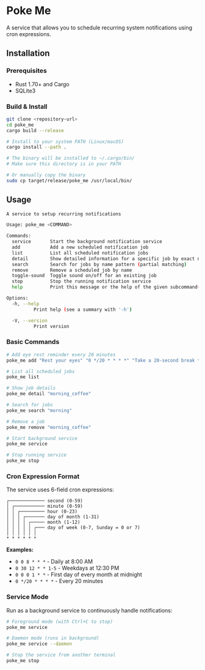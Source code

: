# Poke Me

A service that allows you to schedule recurring system notifications using cron expressions. 

## Installation

### Prerequisites
- Rust 1.70+ and Cargo
- SQLite3

### Build & Install
```bash
git clone <repository-url>
cd poke_me
cargo build --release

# Install to your system PATH (Linux/macOS)
cargo install --path .

# The binary will be installed to ~/.cargo/bin/
# Make sure this directory is in your PATH

# Or manually copy the binary
sudo cp target/release/poke_me /usr/local/bin/
```

## Usage

```bash
A service to setup recurring notifications

Usage: poke_me <COMMAND>

Commands:
  service       Start the background notification service
  add           Add a new scheduled notification job
  list          List all scheduled notification jobs
  detail        Show detailed information for a specific job by exact name
  search        Search for jobs by name pattern (partial matching)
  remove        Remove a scheduled job by name
  toggle-sound  Toggle sound on/off for an existing job
  stop          Stop the running notification service
  help          Print this message or the help of the given subcommand(s)

Options:
  -h, --help
          Print help (see a summary with '-h')

  -V, --version
          Print version
```
### Basic Commands

```bash
# Add eye rest reminder every 20 minutes
poke_me add "Rest your eyes" "0 */20 * * * *" "Take a 20-second break to rest your eyes" --sound # Sound is off by default

# List all scheduled jobs
poke_me list

# Show job details
poke_me detail "morning_coffee"

# Search for jobs
poke_me search "morning"

# Remove a job
poke_me remove "morning_coffee"

# Start background service
poke_me service

# Stop running service
poke_me stop
```

### Cron Expression Format

The service uses 6-field cron expressions:
```
┌───────────── second (0-59)
│ ┌─────────── minute (0-59)
│ │ ┌───────── hour (0-23)
│ │ │ ┌─────── day of month (1-31)
│ │ │ │ ┌───── month (1-12)
│ │ │ │ │ ┌─── day of week (0-7, Sunday = 0 or 7)
│ │ │ │ │ │
* * * * * *
```

**Examples:**
- `0 0 8 * * *` - Daily at 8:00 AM
- `0 30 12 * * 1-5` - Weekdays at 12:30 PM
- `0 0 0 1 * *` - First day of every month at midnight
- `0 */20 * * * *` - Every 20 minutes

### Service Mode

Run as a background service to continuously handle notifications:

```bash
# Foreground mode (with Ctrl+C to stop)
poke_me service

# Daemon mode (runs in background)
poke_me service --daemon

# Stop the service from another terminal
poke_me stop
```
